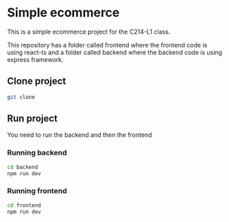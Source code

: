 # Simple ecommerce

This is a simple ecommerce project for the C214-L1 class.

This repository has a folder called frontend where the frontend code is using react-ts and a folder called backend where the backend code is using express framework.

## Clone project
```bash
git clone 
```

## Run project
You need to run the backend and then the frontend

### Running backend
```bash
cd backend
npm run dev
```

### Running frontend
```bash
cd frontend
npm run dev
```